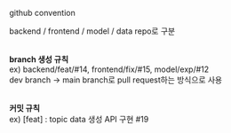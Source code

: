 github convention <br/>

backend / frontend / model / data repo로 구분 <br/><br/>

**branch 생성 규칙** <br/>
ex) backend/feat/#14, frontend/fix/#15, model/exp/#12 <br/>
dev branch -> main branch로 pull request하는 방식으로 사용 <br/><br/>

**커밋 규칙** <br/>
ex) [feat] : topic data 생성 API 구현 #19 <br/>
